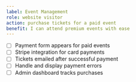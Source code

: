 ```yaml
---
label: Event Management
role: website visitor
action: purchase tickets for a paid event
benefit: I can attend premium events with ease
---
```


- [ ] Payment form appears for paid events
- [ ] Stripe integration for card payments
- [ ] Tickets emailed after successful payment
- [ ] Handle and display payment errors
- [ ] Admin dashboard tracks purchases
